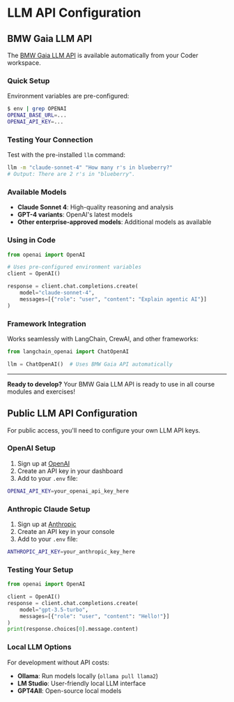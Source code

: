 # LLM API Configuration

<!-- BMW Corporate Network Content -->
<div class="bmw-corporate-only" markdown="1">

## BMW Gaia LLM API

The [BMW Gaia LLM API](https://pages.atc-github.azure.cloud.bmw/Data-Transformation-AI/llm-api/getting_started/introduction/) is available automatically from your Coder workspace.

### Quick Setup

Environment variables are pre-configured:

```bash
$ env | grep OPENAI
OPENAI_BASE_URL=...
OPENAI_API_KEY=...
```

### Testing Your Connection

Test with the pre-installed `llm` command:

```bash
llm -m "claude-sonnet-4" "How many r's in blueberry?"
# Output: There are 2 r's in "blueberry".
```

### Available Models

- **Claude Sonnet 4**: High-quality reasoning and analysis
- **GPT-4 variants**: OpenAI's latest models  
- **Other enterprise-approved models**: Additional models as available

### Using in Code

```python
from openai import OpenAI

# Uses pre-configured environment variables
client = OpenAI()

response = client.chat.completions.create(
    model="claude-sonnet-4",
    messages=[{"role": "user", "content": "Explain agentic AI"}]
)
```

### Framework Integration

Works seamlessly with LangChain, CrewAI, and other frameworks:

```python
from langchain_openai import ChatOpenAI

llm = ChatOpenAI()  # Uses BMW Gaia API automatically
```

---

**Ready to develop?** Your BMW Gaia LLM API is ready to use in all course modules and exercises!

</div>

<!-- Public Network Alternative Content -->
<div class="bmw-public-alternative" markdown="1">

## Public LLM API Configuration

For public access, you'll need to configure your own LLM API keys.

### OpenAI Setup

1. Sign up at [OpenAI](https://platform.openai.com/)
2. Create an API key in your dashboard
3. Add to your `.env` file:

```bash
OPENAI_API_KEY=your_openai_api_key_here
```

### Anthropic Claude Setup

1. Sign up at [Anthropic](https://console.anthropic.com/)
2. Create an API key in your console
3. Add to your `.env` file:

```bash
ANTHROPIC_API_KEY=your_anthropic_key_here
```

### Testing Your Setup

```python
from openai import OpenAI

client = OpenAI()
response = client.chat.completions.create(
    model="gpt-3.5-turbo",
    messages=[{"role": "user", "content": "Hello!"}]
)
print(response.choices[0].message.content)
```

### Local LLM Options

For development without API costs:

- **Ollama**: Run models locally (`ollama pull llama2`)
- **LM Studio**: User-friendly local LLM interface  
- **GPT4All**: Open-source local models

</div>
